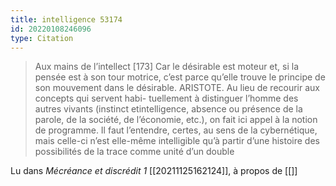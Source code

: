 ```yaml
---
title: intelligence 53174
id: 20220108246096
type: Citation
---
```


> Aux mains de l’intellect [173] Car le désirable est moteur et, si la pensée est à son tour motrice, c’est parce qu’elle trouve le principe de son mouvement dans le désirable. ARISTOTE. Au lieu de recourir aux concepts qui servent habi- tuellement à distinguer l’homme des autres vivants (instinct etintelligence, absence ou présence de la parole, de la société, de l’économie, etc.), on fait ici appel à la notion de programme. Il faut l’entendre, certes, au sens de la cybernétique, mais celle-ci n’est elle-même intelligible qu’à partir d’une histoire des possibilités de la trace comme unité d’un double

Lu dans *Mécréance et discrédit 1* [[20211125162124]], à propos de [[]]